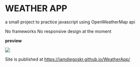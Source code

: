 # **WEATHER APP**

a small project to practice javascript using OpenWeatherMap api

No frameworks
No responsive design at the moment

**preview**

![](https://i.imgur.com/YzfLYph.png)

Site is published at https://iamdiegoskr.github.io/WeatherApp/